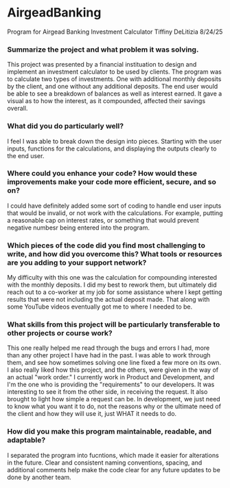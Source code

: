 # AirgeadBanking
Program for Airgead Banking Investment Calculator
Tiffiny DeLitizia
8/24/25

### Summarize the project and what problem it was solving.
This project was presented by a financial instituation to design and implement an investment calculator to be used by clients.
The program was to calculate two types of investments. One with additional monthly deposits by the client, and one without any 
additional deposits. The end user would be able to see a breakdown of balances as well as interest earned. It gave a visual as to how
the interest, as it compounded, affected their savings overall.

### What did you do particularly well?
I feel I was able to break down the design into pieces. Starting with the user inputs, functions for the calculations, and 
displaying the outputs clearly to the end user. 

### Where could you enhance your code? How would these improvements make your code more efficient, secure, and so on?
I could have definitely added some sort of coding to handle end user inputs that would be invalid, or not work with the 
calculations. For example, putting a reasonable cap on interest rates, or something that would prevent negative numbesr being entered
into the program. 

### Which pieces of the code did you find most challenging to write, and how did you overcome this? What tools or resources are you adding to your support network?
My difficulty with this one was the calculation for compounding interested with the monthly deposits. I did my best to rework them, 
but ultimately did reach out to a co-worker at my job for some assistance where I kept getting results that were not including the actual 
deposit made. That along with some YouTube videos eventually got me to where I needed to be. 

### What skills from this project will be particularly transferable to other projects or course work?
This one really helped me read through the bugs and errors I had, more than any other project I have had in the past. I was able to work through
them, and see how sometimes solving one line fixed a few more on its own. I also really liked how this project, and the others, were given in 
the way of an actual "work order." I currently work in Product and Development, and I'm the one who is providing the "requirements" to our developers. 
It was interesting to see it from the other side, in receiving the request. It also brought to light how simple a request can be. In development, 
we just need to know what you want it to do, not the reasons why or the ultimate need of the client and how they will use it, just WHAT it needs to do. 

### How did you make this program maintainable, readable, and adaptable?
I separated the program into fucntions, which made it easier for alterations in the future. Clear and consistent naming conventions, spacing, and additional
comments help make the code clear for any future updates to be done by another team. 
